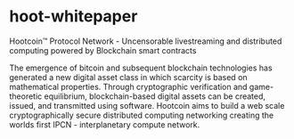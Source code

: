 # hoot-whitepaper
Hootcoin™ Protocol Network - Uncensorable livestreaming and distributed computing powered by Blockchain smart contracts 

The emergence of bitcoin and subsequent blockchain technologies has generated a new digital asset class in which scarcity is based on mathematical properties. Through cryptographic verification and game-theoretic equilibrium, blockchain-based digital assets can be created, issued, and transmitted using software.
Hootcoin aims to build a web scale cryptographically secure distributed computing networking creating the worlds first IPCN - interplanetary compute network.
